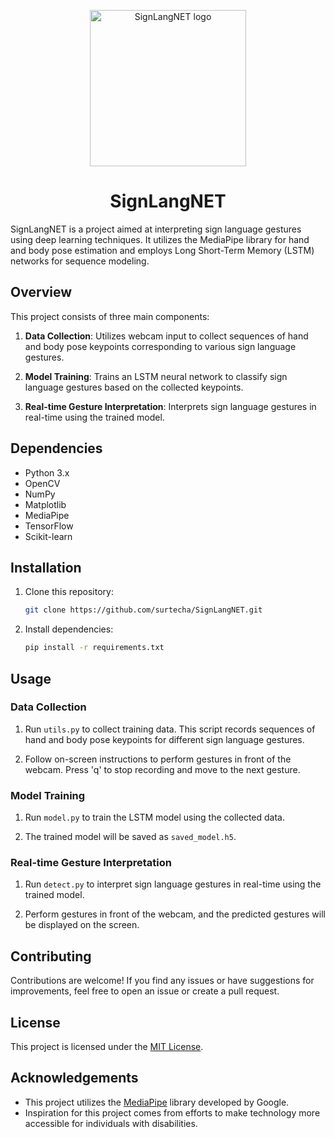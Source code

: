 <p align="center">
  <img src="https://github.com/surtecha/SignLangNET/assets/91011302/ff899ebf-09c1-487f-8242-47cfe6cf062e" alt="SignLangNET logo" width="250"/>
</p>
<h1 align="center">SignLangNET</h1>


SignLangNET is a project aimed at interpreting sign language gestures using deep learning techniques. It utilizes the MediaPipe library for hand and body pose estimation and employs Long Short-Term Memory (LSTM) networks for sequence modeling.

## Overview

This project consists of three main components:

1. **Data Collection**: Utilizes webcam input to collect sequences of hand and body pose keypoints corresponding to various sign language gestures.

2. **Model Training**: Trains an LSTM neural network to classify sign language gestures based on the collected keypoints.

3. **Real-time Gesture Interpretation**: Interprets sign language gestures in real-time using the trained model.

## Dependencies

- Python 3.x
- OpenCV
- NumPy
- Matplotlib
- MediaPipe
- TensorFlow
- Scikit-learn

## Installation

1. Clone this repository:

    ```bash
    git clone https://github.com/surtecha/SignLangNET.git
    ```

2. Install dependencies:

    ```bash
    pip install -r requirements.txt
    ```

## Usage

### Data Collection

1. Run `utils.py` to collect training data. This script records sequences of hand and body pose keypoints for different sign language gestures.

2. Follow on-screen instructions to perform gestures in front of the webcam. Press 'q' to stop recording and move to the next gesture.

### Model Training

1. Run `model.py` to train the LSTM model using the collected data.

2. The trained model will be saved as `saved_model.h5`.

### Real-time Gesture Interpretation

1. Run `detect.py` to interpret sign language gestures in real-time using the trained model.

2. Perform gestures in front of the webcam, and the predicted gestures will be displayed on the screen.

## Contributing

Contributions are welcome! If you find any issues or have suggestions for improvements, feel free to open an issue or create a pull request.

## License

This project is licensed under the [MIT License](LICENSE).

## Acknowledgements

- This project utilizes the [MediaPipe](https://github.com/google/mediapipe) library developed by Google.
- Inspiration for this project comes from efforts to make technology more accessible for individuals with disabilities.
